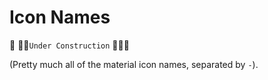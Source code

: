 # Icon Names

🚧 👷‍♂️`Under Construction` 👷‍♀️🚧

(Pretty much all of the material icon names, separated by `-`).
